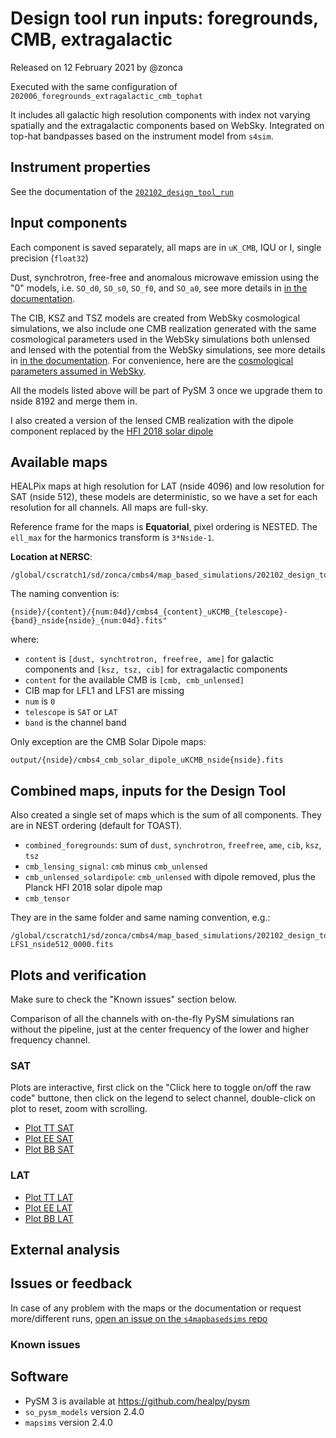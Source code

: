 Design tool run inputs: foregrounds, CMB, extragalactic
=======================================================

Released on 12 February 2021 by @zonca

Executed with the same configuration of `202006_foregrounds_extragalactic_cmb_tophat`

It includes all galactic high resolution components with index not varying spatially and the extragalactic
components based on WebSky. Integrated on top-hat bandpasses based on the instrument model from `s4sim`.

## Instrument properties

See the documentation of the [`202102_design_tool_run`](https://github.com/CMB-S4/s4mapbasedsims/tree/master/202102_design_tool_run)

## Input components

Each component is saved separately, all maps are in `uK_CMB`, IQU or I, single precision (`float32`)

Dust, synchrotron, free-free and anomalous microwave emission using the "0" models, i.e. `SO_d0`, `SO_s0`, `SO_f0`, and `SO_a0`, see more details in [in the documentation](https://so-pysm-models.readthedocs.io/en/latest/highres_templates.html#details-about-individual-models).

The CIB, KSZ and TSZ models are created from WebSky cosmological simulations, 
we also include one CMB realization generated with the same cosmological parameters used in the WebSky simulations both unlensed and lensed with the potential from the WebSky simulations,
see more details in [in the documentation](https://so-pysm-models.readthedocs.io/en/latest/models.html#websky).
For convenience, here are the [cosmological parameters assumed in WebSky](https://mocks.cita.utoronto.ca/data/websky/v0.0/cosmology.py).

All the models listed above will be part of PySM 3 once we upgrade them to nside 8192 and merge them in.

I also created a version of the lensed CMB realization with the dipole component replaced by the [HFI 2018 solar dipole](https://wiki.cosmos.esa.int/planck-legacy-archive/index.php/Map-making#HFI_2018_Solar_dipole)

## Available maps

HEALPix maps at high resolution for LAT (nside 4096) and low resolution for SAT (nside 512), these models are deterministic, so we have
a set for each resolution for all channels. All maps are full-sky.

Reference frame for the maps is **Equatorial**, pixel ordering is NESTED.
The `ell_max` for the harmonics transform is `3*Nside-1`.

**Location at NERSC**:

    /global/cscratch1/sd/zonca/cmbs4/map_based_simulations/202102_design_tool_input

The naming convention is:

    {nside}/{content}/{num:04d}/cmbs4_{content}_uKCMB_{telescope}-{band}_nside{nside}_{num:04d}.fits"

where:

* `content` is `[dust, synchtrotron, freefree, ame]` for galactic components and `[ksz, tsz, cib]` for extragalactic components
* `content` for the available CMB is `[cmb, cmb_unlensed]`
*  CIB map for LFL1 and LFS1 are missing
* `num` is `0`
* `telescope` is `SAT` or `LAT`
* `band` is the channel band

Only exception are the CMB Solar Dipole maps:

    output/{nside}/cmbs4_cmb_solar_dipole_uKCMB_nside{nside}.fits

## Combined maps, inputs for the Design Tool

Also created a single set of maps which is the sum of all components. They are in NEST ordering (default for TOAST).

* `combined_foregrounds`: sum of `dust`, `synchrotron`, `freefree`, `ame`, `cib`, `ksz`, `tsz`
* `cmb_lensing_signal`: `cmb` minus `cmb_unlensed`
* `cmb_unlensed_solardipole`: `cmb_unlensed` with dipole removed, plus the Planck HFI 2018 solar dipole map
* `cmb_tensor`

They are in the same folder and same naming convention, e.g.:

    /global/cscratch1/sd/zonca/cmbs4/map_based_simulations/202102_design_tool_input/512/combined_foregrounds/0000/cmbs4_combined_foregrounds_uKCMB_SAT-LFS1_nside512_0000.fits

## Plots and verification

Make sure to check the "Known issues" section below.

Comparison of all the channels with on-the-fly PySM simulations ran without the pipeline, just at the center frequency of the lower and higher frequency channel.

### SAT

Plots are interactive, first click on the "Click here to toggle on/off the raw code" buttone, then click on the legend to select channel, double-click on plot to reset, zoom with scrolling.

* [Plot TT SAT](https://nbviewer.jupyter.org/gist/zonca/38e85587e02d5741425387f7ba2c8034)
* [Plot EE SAT](https://nbviewer.jupyter.org/gist/zonca/14873cd787be0d84b023e774b3269301)
* [Plot BB SAT](https://nbviewer.jupyter.org/gist/zonca/1381e3c785f5bd47d3b5152ff1806e32)

### LAT

* [Plot TT LAT](https://nbviewer.jupyter.org/gist/zonca/7c93b466fc247277edbbdf3308863ada)
* [Plot EE LAT](https://nbviewer.jupyter.org/gist/zonca/8c5faf168972950bbfdb78eae2768626)
* [Plot BB LAT](https://nbviewer.jupyter.org/gist/zonca/981e6bf2b698f83eee691025380db656)


## External analysis


## Issues or feedback

In case of any problem with the maps or the documentation or request more/different runs, [open an issue on the `s4mapbasedsims` repo](https://github.com/CMB-S4/s4mapbasedsims/issues)

### Known issues


## Software

* PySM 3 is available at <https://github.com/healpy/pysm>
* `so_pysm_models` version 2.4.0
* `mapsims` version 2.4.0
